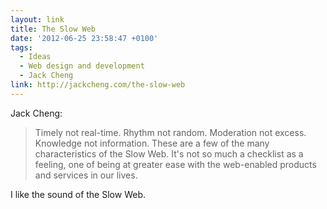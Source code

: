 ```yaml
---
layout: link
title: The Slow Web
date: '2012-06-25 23:58:47 +0100'
tags:
  - Ideas
  - Web design and development
  - Jack Cheng
link: http://jackcheng.com/the-slow-web
---
```

Jack Cheng:

> Timely not real-time. Rhythm not random. Moderation not excess. Knowledge not information. These are a few of the many characteristics of the Slow Web. It's not so much a checklist as a feeling, one of being at greater ease with the web-enabled products and services in our lives.

I like the sound of the Slow Web.